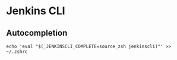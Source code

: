# Jenkins CLI

## Autocompletion

```
echo 'eval "$(_JENKINSCLI_COMPLETE=source_zsh jenkinscli)"' >> ~/.zshrc
```
